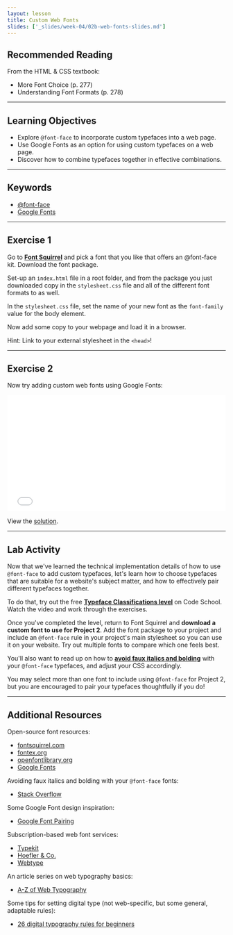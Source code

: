 ```yaml
---
layout: lesson
title: Custom Web Fonts
slides: ['_slides/week-04/02b-web-fonts-slides.md']
---
```


## Recommended Reading

From the HTML & CSS textbook:

- More Font Choice (p. 277)
- Understanding Font Formats (p. 278)

---

## Learning Objectives

- Explore `@font-face` to incorporate custom typefaces into a web page.
- Use Google Fonts as an option for using custom typefaces on a web page.
- Discover how to combine typefaces together in effective combinations.

---

## Keywords

- [@font-face](https://developer.mozilla.org/en-US/docs/Web/CSS/@font-face)
- [Google Fonts](https://developers.google.com/fonts/docs/getting_started)

---

## Exercise 1

Go to **[Font Squirrel](http://www.fontsquirrel.com/)** and pick a font that you like that offers an @font-face kit. Download the font package.

Set-up an `index.html` file in a root folder, and from the package you just downloaded copy in the `stylesheet.css` file and all of the different font formats to as well.

In the `stylesheet.css` file, set the name of your new font as the `font-family` value for the body element.

Now add some copy to your webpage and load it in a browser.

Hint: Link to your external stylesheet in the `<head>`!

---

## Exercise 2

Now try adding custom web fonts using Google Fonts:

<iframe height='268' scrolling='no' src='//codepen.io/redacademy/embed/vONZxd/?height=268&theme-id=0&default-tab=css' frameborder='no' allowtransparency='true' allowfullscreen='true' style='width: 100%;'>See the Pen <a href='http://codepen.io/redacademy/pen/vONZxd/'>vONZxd</a> by RED Academy (<a href='http://codepen.io/redacademy'>@redacademy</a>) on <a href='http://codepen.io'>CodePen</a>.
</iframe>

View the [solution](http://codepen.io/redacademy/pen/GJOBYv).

---

## Lab Activity

Now that we've learned the technical implementation details of how to use `@font-face` to add custom typefaces, let's learn how to choose typefaces that are suitable for a website's subject matter, and how to effectively pair different typefaces together.

To do that, try out the free **[Typeface Classifications level](http://design.codeschool.com/levels/1/challenges/1)** on Code School. Watch the video and work through the exercises.

Once you've completed the level, return to Font Squirrel and **download a custom font to use for Project 2**. Add the font package to your project and include an `@font-face` rule in your project's main stylesheet so you can use it on your website. Try out multiple fonts to compare which one feels best.

You'll also want to read up on how to **[avoid faux italics and bolding](http://stackoverflow.com/questions/2436749/how-to-add-multiple-font-files-for-the-same-font)** with your `@font-face` typefaces, and adjust your CSS accordingly.

You may select more than one font to include using `@font-face` for Project 2, but you are encouraged to pair your typefaces thoughtfully if you do!

---

## Additional Resources

Open-source font resources:

- [fontsquirrel.com](http://www.fontsquirrel.com/)
- [fontex.org](http://www.fontex.org/)
- [openfontlibrary.org](http://openfontlibrary.org/)
- [Google Fonts](https://www.google.com/fonts#)

Avoiding faux italics and bolding with your `@font-face` fonts:

- [Stack Overflow](http://stackoverflow.com/questions/2436749/how-to-add-multiple-font-files-for-the-same-font)

Some Google Font design inspiration:

- [Google Font Pairing](http://femmebot.github.io/google-type/)

Subscription-based web font services:

- [Typekit](https://typekit.com/)
- [Hoefler & Co.](http://www.typography.com/cloud/welcome/)
- [Webtype](http://www.webtype.com/)

An article series on web typography basics:

- [A-Z of Web Typography](http://webdesign.tutsplus.com/series/a-z-of-web-typography--webdesign-11706)

Some tips for setting digital type (not web-specific, but some general, adaptable rules):

- [26 digital typography rules for beginners](https://medium.com/product-design-ux-ui/26-digital-typography-rules-for-beginners-a04c6a5aaff3)
